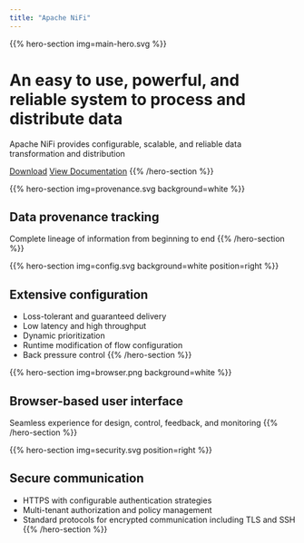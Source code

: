 ```yaml
---
title: "Apache NiFi"
---
```


{{% hero-section  img=main-hero.svg %}}
# An **easy to use**, **powerful**, and **reliable** system to process and distribute data
Apache NiFi provides configurable, scalable, and reliable data transformation and distribution

<a class="uk-button uk-button-primary uk-icon" href="/download/">Download</a>
<a class="uk-button uk-button-default uk-icon" href="/documentation/"> View Documentation</a>
{{% /hero-section %}}

{{% hero-section  img=provenance.svg background=white %}}
## Data provenance tracking
Complete lineage of information from beginning to end
{{% /hero-section %}}

{{% hero-section  img=config.svg background=white position=right %}}
## Extensive configuration
- Loss-tolerant and guaranteed delivery
- Low latency and high throughput
- Dynamic prioritization
- Runtime modification of flow configuration
- Back pressure control
{{% /hero-section %}}

{{% hero-section  img=browser.png background=white %}}
## Browser-based user interface
Seamless experience for design, control, feedback, and monitoring
{{% /hero-section %}}

{{% hero-section  img=security.svg position=right %}}
## Secure communication
- HTTPS with configurable authentication strategies
- Multi-tenant authorization and policy management
- Standard protocols for encrypted communication including TLS and SSH
{{% /hero-section %}}
